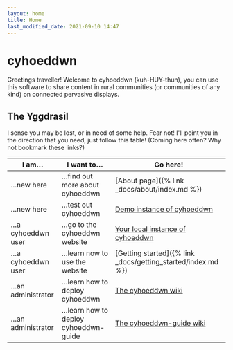 ```yaml
---
layout: home
title: Home
last_modified_date: 2021-09-10 14:47
---
```


# cyhoeddwn

Greetings traveller! Welcome to cyhoeddwn (kuh-HUY-thun), you can use this software to share content in rural communities (or communities of any kind) on connected pervasive displays.

## The Yggdrasil

I sense you may be lost, or in need of some help. Fear not! I'll point you in the direction that you need, just follow this table! (Coming here often? Why not bookmark these links?)

|I am…|I want to…|Go here!|
|-------|----------|--------|
|…new here|…find out more about cyhoeddwn|[About page]({% link _docs/about/index.md %})|
|…new here|…test out cyhoeddwn|[Demo instance of cyhoeddwn](https://app.cyhoeddwn.wales)|
|…a cyhoeddwn user|…go to the cyhoeddwn website|[Your local instance of cyhoeddwn](https://app.cyhoeddwn.wales)|
|…a cyhoeddwn user|…learn now to use the website|[Getting started]({% link _docs/getting_started/index.md %})|
|…an administrator|…learn how to deploy cyhoeddwn|[The cyhoeddwn wiki](https://gitlab.com/cyhoeddwn/cyhoeddwn/-/wikis/home)|
|…an administrator|…learn how to deploy cyhoeddwn-guide|[The cyhoeddwn-guide wiki](https://gitlab.com/cyhoeddwn/cyhoeddwn-guide/-/wikis/home)|

<!-- This website is hosted using [GitLab Pages](https://docs.gitlab.com/ee/user/project/pages/), with pages generated using the [Jekyll](https://jekyllrb.com/) static site generator. Spotted an error in this documentation that you'd like to report? Let us know by [raising an issue](https://gitlab.com/cyhoeddwn/cyhoeddwn-guide/-/issues/new). For problems with cyhoeddwn itself, [raise an issue here](https://gitlab.com/cyhoeddwn/cyhoeddwn/-/issues/new). -->
